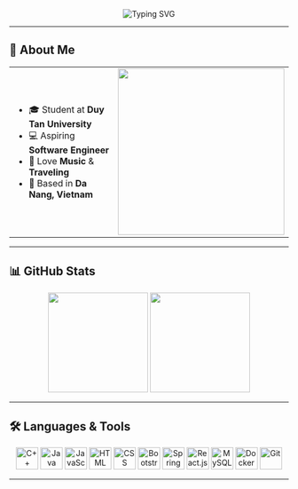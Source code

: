 <div align="center">
  <img src="https://readme-typing-svg.herokuapp.com?font=Orbitron&weight=700&size=30&duration=2000&pause=700&color=00BFFF&center=true&vCenter=true&width=750&lines=👋+Hi,+I'm+Trung+Nguyen!;⚡+Software+Engineer;🚀+Welcome+to+my+GitHub+profile!" alt="Typing SVG" />
</div>

---

## 👋 About Me
<div align="center">
  <table>
  <tr>
  <td width="55%" align="left">
  
  - 🎓 Student at **Duy Tan University**  
  - 💻 Aspiring **Software Engineer**  
  - 🎵 Love **Music** & **Traveling**  
  - 📍 Based in **Da Nang, Vietnam**  
  
  </td>
  <td width="45%" align="center">
    <img src="https://repository-images.githubusercontent.com/588181932/e36ec678-7984-4cdd-8e4c-a3932772ff8e" width="300"/>
  </td>
  </tr>
  </table>
</div>

---

## 📊 GitHub Stats
<div align="center">
  <img src="https://github-readme-stats.vercel.app/api?username=chuntows&theme=github_dark&show_icons=true&count_private=true&hide_border=true" height="180" />
  <img src="https://github-readme-stats.vercel.app/api/top-langs/?username=chuntows&theme=github_dark&layout=compact&hide_border=true" height="180" />
</div>

---

## 🛠 Languages & Tools
<div align="center">
<!--   <img src="https://img.icons8.com/color/48/c-programming.png" height="40" alt="C" /> -->
  <img src="https://img.icons8.com/color/48/c-plus-plus-logo.png" height="40" alt="C++" />
<!--   <img src="https://img.icons8.com/color/48/c-sharp-logo.png" height="40" alt="C#" /> -->
<!--   <img src="https://img.icons8.com/color/48/python.png" height="40" alt="Python" /> -->
  <img src="https://img.icons8.com/color/48/java-coffee-cup-logo.png" height="40" alt="Java" />
  <img src="https://img.icons8.com/color/48/javascript.png" height="40" alt="JavaScript" />
  <img src="https://img.icons8.com/color/48/html-5.png" height="40" alt="HTML" />
  <img src="https://img.icons8.com/color/48/css3.png" height="40" alt="CSS" />
  <img src="https://img.icons8.com/color/48/bootstrap.png" height="40" alt="Bootstrap" />
  <img src="https://img.icons8.com/color/48/spring-logo.png" height="40" alt="Spring Boot" />
  <img src="https://img.icons8.com/color/48/react-native.png" height="40" alt="React.js" />
<!--   <img src="https://img.icons8.com/color/48/asp.png" height="40" alt="ASP.NET" /> -->
  <img src="https://img.icons8.com/color/48/mysql-logo.png" height="40" alt="MySQL" />
  <img src="https://img.icons8.com/color/48/docker.png" height="40" alt="Docker" />
  <img src="https://img.icons8.com/color/48/git.png" height="40" alt="Git" />
  
</div>


---


